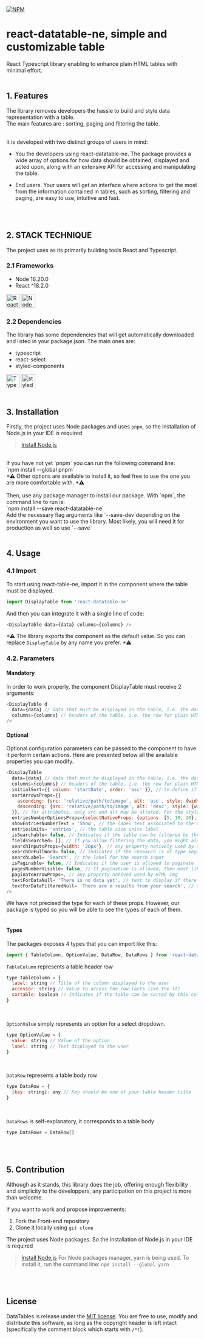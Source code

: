 [![NPM](https://img.shields.io/npm/v/react-datatable-ne.svg)](https://www.npmjs.com/package/react-datatable-ne)

# react-datatable-ne, simple and customizable table 

React Typescript library enabling to enhance plain HTML tables with minimal effort. <br/><br/>


## 1. Features

The library removes developers the hassle to build and style data representation with a table. <br/>
The main features are : sorting, paging and filtering the table.  <br/><br/>

It is developed with two distinct groups of users in mind:

* You the developers using react-datatable-ne. The package provides a wide array of options for how data should be obtained, displayed and acted upon, along with an extensive API for accessing and manipulating the table.

* End users. Your users will get an interface where actions to get the most from the information contained in tables, such as sorting, filtering and paging, are easy to use, intuitive and fast.
<br/>
<br/>


## 2. STACK TECHNIQUE
The project uses as its primarily building tools React and Typescript.

### 2.1 Frameworks

<ul>
<li>Node 16.20.0</li>  
<li>React ^18.2.0</li>  
</ul>
<a href="https://reactjs.org/" target="_blank" rel="noreferrer"><img src="https://raw.githubusercontent.com/danielcranney/readme-generator/main/public/icons/skills/react-colored.svg" width="36" height="36" alt="React" /></a>
<a href="https://nodejs.org/en/" target="_blank" rel="noreferrer"><img src="https://raw.githubusercontent.com/danielcranney/readme-generator/main/public/icons/skills/nodejs-colored.svg" width="36" height="36" alt="NodeJS" /></a>

### 2.2 Dependencies
The library has some dependencies that will get automatically downloaded and listed in your package.json. The main ones are:
<ul>
<li>typescript</li>
<li>react-select</li>
<li>styled-components</li>
</ul>
<a href="https://www.typescriptlang.org/" target="_blank" rel="noreferrer"><img src="https://raw.githubusercontent.com/danielcranney/readme-generator/main/public/icons/skills/typescript-colored.svg" width="36" height="36" alt="TypeScript" /></a>
<a href="https://www.styled-components.com">
  <img alt="styled-components" src="https://raw.githubusercontent.com/styled-components/brand/master/styled-components.png" width="36" height="36"  />
</a>
<br/>
<br/>


## 3. Installation

Firstly, the project uses Node packages and uses `pnpm`, so the installation of Node.js in your IDE is required
> [Install Node.js](https://nodejs.org/en/)
<br/>
If you have not yet `pnpm` you can run the following command line: <br/>
`npm install --global pnpm`  <br/>
*⚠ Other options are available to install it, so feel free to use the one you are more comfortable with. *⚠
 <br/>
  <br/>
Then, use any package manager to install our package. With `npm`, the command line to run is: <br/>
`npm install --save react-datatable-ne` <br/>
Add the necessary flag arguments like `--save-dev`depending on the environment you want to use the library.
Most likely, you will need it for production as well so use `--save`
<br/>
<br/>

## 4. Usage

### 4.1 Import
To start using react-table-ne, import it in the component where the table must be displayed. 
```js
import DisplayTable from 'react-datatable-ne'
```
And then you can integrate it with a single line of code:
```js
<DisplayTable data={data} columns={columns} />
```
*⚠ The library exports the component as the default value. So you can replace `DisplayTable` by any name you prefer. *⚠ 

### 4.2. Parameters

#### Mandatory
In order to work properly, the component DisplayTable must receive 2 arguments:
```js
<DisplayTable d
  data={data} // data that must be displayed in the table, i.e. the data that will populate the plain HTML tbody
  columns={columns} // headers of the table, i.e. the row for plain HTML thead
/>
```

#### Optional
Optional configuration parameters can be passed to the component to have it perform certain actions.
Here are presented below all the available properties you can modify. 

```js
<DisplayTable
  data={data} // data that must be displayed in the table, i.e. the data that will populate the plain HTML tbody
  columns={columns} // headers of the table, i.e. the row for plain HTML thead
  initialSort={{ column: 'startDate', order: 'asc' }}, // to define if the table must display the data in a certain order at page load. The column property indicates on which column to sort and in which order. By default, no order is specified. 
  sortArrowsProps={{
    ascending: {src: 'relative/path/to/image', alt: 'asc', style: {width: '50px'}},
    descending: {src: 'relative/path/to/image', alt: 'desc', style: {width: '50px'}},
  }}, // for attributes, only src and alt may be altered. For the style object, any CSS property natively used by the HTML img element can be passed in
  entriesNumberOptionsProps={selectNativeProps: {options: [5, 10, 20}, showEntriesNumberText: 'Show', entriesUnits: 'units'}, // If specified, it will let the user chooses how many rows he wants the table to display (i.e. the table size). The selectNativeProps accepts any properties natively used by a plain HTML select. 
  showEntriesNumberText = 'Show', // the label text associated to the table size select dropdown
  entriesUnits= 'entries', // the table size units label
  isSearchable= false, // Indicates if the table can be filtered by the user from a search input. If set to true, then a search input will be displayed
  fieldsSearched= [], // If you allow filtering the data, you might also want to specify which columns are concerned by the search
  searchInputsProps={width: '2Opx'}, // any property natively used by the package react-select or the plain HTML select
  searchOnFullWord= false, // Indicates if the research is of type keyword (i.e. for a field value, it will match the research only if it starts with the searched value) or the sole presence of the string in the field value is sufficient
  searchLabel= 'Search', // the label for the search input
  isPaginable= false, // Indicates if the user is allowed to paginate 
  pagesNumberVisible= false, // If pagination is allowed, then most likely there are different pages. This indicates if the number of these pages must be shown to the user or not
  paginateArrowProps=, // any property natived used by HTML img
  textForDataNull= 'There is no data yet', // text to display if there is no data
  textForDataFilteredNull= 'There are o results from your search', // text to display if the research didn't get any results    
/>
```
We have not precised the type for each of these props. However, our package is typed so you will be able to see the types of each of them. 
<br/>
<br/>

#### Types
The packages exposes 4 types that you can import like this:
```js
import { TableColumn, OptionValue, DataRow, DataRows } from 'react-datatable-ne'
```

`TableColumn` represents a table header row 
```js
type TableColumn = {
  label: string // Title of the column displayed to the user 
  accessor: string // Value to access the row (acts like the it)
  sortable: boolean // Indicates if the table can be sorted by this column or not
}
```
<br/>

`OptionValue` simply represents an option for a select dropdown. 
```js
type OptionValue = {
  value: string // Value of the option
  label: string // Text displayed to the user 
}
```
<br/>

`DataRow` represents a table body row 
```js
type DataRow = {
  [key: string]: any // Key should be one of your table header title
}
```
<br/>

`DataRows` is self-explanatory, it corresponds to a table body
```js
type DataRows = DataRow[]
```
<br/>
<br/>

## 5. Contribution
Although as it stands, this library does the job, offering enough flexibility and simplicity to the developpers, any participation on this project is more than welcome.

If you want to work and propose improvements:
<ol>
<li>Fork the Front-end repository</li>
<li>Clone it locally using <code>git clone</code></li>
</ol>

The project uses Node packages. So the installation of Node.js in your IDE is required
> [Install Node.js](https://nodejs.org/en/)
For Node packages manager, yarn is being used. To install it, run the command line:
`npm install --global yarn`
<br/>
<br/>

## License

DataTables is release under the [MIT license](//datatables.net/license). You are free to use, modify and distribute this software, as long as the copyright header is left intact (specifically the comment block which starts with `/*!`).

